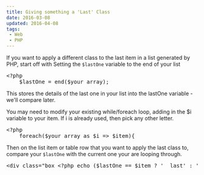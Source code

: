 ```yaml
---
title: Giving something a 'Last' Class
date: 2016-03-08
updated: 2016-04-08
tags:
 - Web
 - PHP
---
```


<p>If you want to apply a different class to the last item in a list generated by PHP, start off with Setting the <code>$lastOne</code> variable to the end of your list</p>
<pre class="language-php">&lt;?php
    $lastOne = end($your_array);</pre>

<p>This stores the details of the last one in your list into the lastOne variable - we'll compare later.</p>
<p>You may need to modify your existing while/foreach loop, adding in the $i variable to your item. If i is already used, then pick any other letter.</p>
<pre class="language-php">&lt;?php
    foreach($your_array as $i =&gt; $item){</pre>

<p>Then on the list item or table row that you want to apply the last class to, compare your <code>$lastOne</code> with the current one your are looping through.</p>
<pre class="language-php">&lt;div class="box &lt;?php echo ($lastOne == $item ? '  last' : '' ?&gt;&gt;</pre>